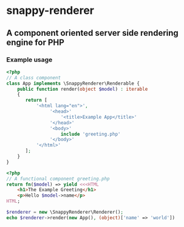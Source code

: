 # snappy-renderer

## A component oriented server side rendering engine for PHP

### Example usage

```php
<?php 
// A class component
class App implements \SnappyRenderer\Renderable {
    public function render(object $model) : iterable
    {
       return [
           '<html lang="en">',
                '<head>'
                    '<title>Example App</title>'
                '</head>'
                '<body>'
                    include 'greeting.php'
                '</body>'
           '</html>'
       ];
    }
}
```

```php
<?php
// A functional component greeting.php
return fn($model) => yield <<<HTML
    <h1>The Example Greeting</h1>
    <p>Hello $model->name</p>
HTML;
```

```php
$renderer = new \SnappyRenderer\Renderer();
echo $renderer->render(new App(), (object)['name' => 'world'])
```
